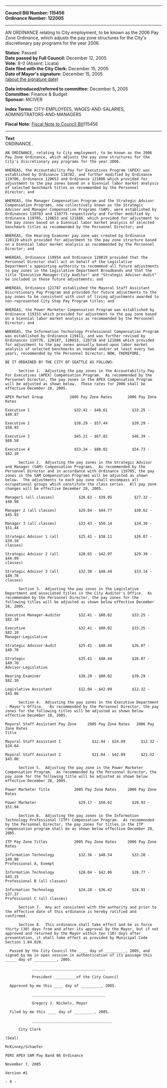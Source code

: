 * * * * *  
  
**Council Bill Number: [](#h0)[](#h2)115456**   
**Ordinance Number: 122005**  
  
* * * * *  
  
AN ORDINANCE relating to City employment, to be known as the 2006 Pay Zone Ordinance, which adjusts the pay zone structures for the City's discretionary pay programs for the year 2006.  
  
**Status:** Passed   
**Date passed by Full Council:** December 12, 2005   
**Vote:** 8-0 (Absent: Licata)   
**Date filed with the City Clerk:** December 15, 2005   
**Date of Mayor's signature:** December 15, 2005   
[(about the signature date)](/~public/approvaldate.htm)   
  
  
**Date introduced/referred to committee:** December 5, 2005   
**Committee:** Finance & Budget   
**Sponsor:** MCIVER   
  
**Index Terms:** CITY-EMPLOYEES, WAGES-AND-SALARIES, ADMINISTRATORS-AND-MANAGERS  
  
**Fiscal Note:** [Fiscal Note to Council Bill](http://clerk.seattle.gov/~public/fnote/115456.htm)[](#h1)[](#h3)115456  
  
* * * * *  
  
**Text**  
    ORDINANCE                        .  
  
    AN ORDINANCE, relating to City employment, to be known as the 2006  
    Pay Zone Ordinance, which adjusts the pay zone structures for the  
    City's discretionary pay programs for the year 2006.  
  
    WHEREAS, the Accountability Pay for Executives Program (APEX) was  
    established by Ordinance 118782, and further modified by Ordinance  
    119706, Ordinance 120653 and Ordinance 121886 which provided for  
    adjustment to the pay zones based on a biennial labor market analysis  
    of selected benchmark titles as recommended by the Personnel  
    Director; and  
  
    WHEREAS, the Manager Compensation Program and the Strategic Advisor  
    Compensation Programs, now collectively known as the Strategic  
    Advisor and Manager Compensation Programs (SAM), were established by  
    Ordinances 118783 and 118775 respectively and further modified by  
    Ordinance 119705, 120653 and 121886, which provided for adjustment to  
    the pay zones based on a biennial labor market analysis of selected  
    benchmark titles as recommended by the Personnel Director; and  
  
    WHEREAS, the Hearing Examiner pay zone was created by Ordinance  
    120119 which provided for adjustment to the pay zone structure based  
    on a biennial labor market analysis as recommended by the Personnel  
    Director; and  
  
    WHEREAS, Ordinance 119954 and Ordinance 120819 provided that the  
    Personnel Director shall act on behalf of the Legislative  
    Department's appointing authority to recommend all future adjustments  
    to pay zones in the Legislative Department Broadbands and that the  
    title "Executive Manager-City Auditor" and "Strategic Advisor-Audit"  
    be included in these future adjustments; and  
  
    WHEREAS, Ordinance 121787 established the Mayoral Staff Assistant  
    Discretionary Pay Program and provided for future adjustments to the  
    pay zones to be consistent with cost of living adjustments awarded to  
    non-represented City Step Pay Program titles; and  
  
    WHEREAS, the Power Marketer Compensation Program was established by  
    Ordinance 119351 which provided for adjustment to the pay zone based  
    on a biennial labor market analysis as recommended by the Personnel  
    Director; and  
  
    WHEREAS, the Information Technology Professional Compensation Program  
    was established by Ordinance 119411, and was further revised by  
    Ordinances 119776, 120187, 120653, 120718 and 121886 which provided  
    for adjustment to the pay zones annually based upon labor market  
    analysis of selected benchmarks as needed and/or at least every two  
    years, recommended by the Personnel Director; NOW, THEREFORE,  
  
    BE IT ORDAINED BY THE CITY OF SEATTLE AS FOLLOWS:  
  
          Section 1.  Adjusting the pay zones in the Accountability Pay  
    For Executives (APEX) Compensation Program.  As recommended by the  
    Personnel Director, the pay zones in the APEX Compensation Program  
    will be adjusted as shown below.  These rates for 2006 shall be  
    effective December 28, 2005.  
  
    APEX Market Group            2005 Pay Zone Rates       2006 Pay Zone Rates  
  
    Executive 1                    $32.41 - $48.61           $33.25 - $49.87  
  
    Executive 2                    $38.29 - $57.44           $39.29 - $58.93  
  
    Executive 3                    $45.21 - $67.82           $46.39 - $69.58  
  
    Executive 4                    $53.34 - $80.02           $54.73 - $82.10  
  
          Section 2.  Adjusting the pay zones in the Strategic Advisor  
    and Manager (SAM) Compensation Programs.  As recommended by the  
    Personnel Director and in accordance with Ordinance 119705, the pay  
    zones in the SAM Compensation Programs will be adjusted as shown  
    below.  The adjustments to each pay zone shall encompass all  
    occupational groups which constitute the class series.  All pay zone  
    changes will be effective December 28, 2005.  
  
    Manager1 (all classes)           $26.63 - $39.95          $27.32 - $40.98  
  
    Manager 2 (all classes)          $29.84 - $44.77          $30.62 - $45.93  
  
    Manager 3 (all classes)          $33.43 - $50.14          $34.30 - $51.44  
  
    Strategic Advisor 1 (all         $25.41 - $38.11          $26.07 - $39.10  
    classes)  
  
    Strategic Advisor 2 (all         $28.65 - $42.97          $29.39 - $44.09  
    classes)  
  
    Strategic Advisor 3 (all         $32.30 - $48.44          $33.14 - $49.70  
    classes)  
  
          Section 3.  Adjusting the pay zones in the Legislative  
    Department and associated titles in the City Auditor's Office.  As  
    recommended by the Personnel Director, the pay zones for the  
    following titles will be adjusted as shown below effective December  
    28, 2005.  
  
    Executive Manager-Auditor        $32.41 - $80.02         $33.25 - $82.10  
  
    Executive                        $32.41 - $80.02         $33.25 - $82.10  
    Manager-Legislative  
  
    Strategic Advisor-Audit          $25.41 - $48.44         $26.07 - $49.70  
  
    Strategic                        $25.41 - $48.44         $26.07 - $49.70  
    Advisor-Legislative  
  
    Hearing Examiner                 $38.29 - $80.02         $39.29 - $82.10  
  
    Legislative Assistant            $12.04 - $42.09         $12.32 - $43.06  
  
          Section 4.  Adjusting the pay zones in the Executive Department  
    - Mayor's Office.   As recommended by the Personnel Director, the pay  
    zones for the following titles will be adjusted as shown below  
    effective December 28, 2005.  
  
    Mayoral Staff Assistant Pay Zone     2005 Pay Zone Rates   2006 Pay Zone Rates  
    Title  
  
    Mayoral Staff Assistant 1              $12.04 - $24.09       $12.32 - $24.64  
  
    Mayoral Staff Assistant 2              $21.04 - $42.09       $21.52 - $43.06  
  
          Section 5.  Adjusting the pay zone in the Power Marketer  
    Compensation Program.  As recommended by the Personnel Director, the  
    pay zone for the following title will be adjusted as shown below  
    effective December 28, 2005.  
  
    Power Marketer Title           2005 Pay Zone Rates     2006 Pay Zone Rates  
  
    Power Marketer                   $29.17 - $50.62         $29.93 - $51.94  
  
          Section 6.  Adjusting the pay zones in the Information  
    Technology Professional (ITP) Compensation Program.  As recommended  
    by the Personnel Director, the pay zones for titles in the ITP  
    compensation program shall be as shown below effective December 28,  
    2005.  
  
    ITP Pay Zone Titles            2005 Pay Zone Rates     2006 Pay Zone Rates  
  
    Information Technology           $32.36 - $48.54         $33.20 - $49.80  
    Professional A, Exempt  
  
    Information Technology           $28.04 - $42.06         $28.77 - $43.15  
    Professional B (all classes)  
  
    Information Technology           $24.28 - $36.42         $24.91 - $37.37  
    Professional C (all classes)  
  
          Section 7.  Any act consistent with the authority and prior to  
    the effective date of this ordinance is hereby ratified and  
    confirmed.  
  
          Section 8.  This ordinance shall take effect and be in force  
    thirty (30) days from and after its approval by the Mayor, but if not  
    approved and returned by the Mayor within ten (10) days after  
    presentation, it shall take effect as provided by Municipal Code  
    Section 1.04.020.  
  
      Passed by the City Council the ____ day of _________, 2005, and  
    signed by me in open session in authentication of its passage this  
    _____ day of __________, 2005.  
  
                _________________________________  
  
                President __________of the City Council  
  
      Approved by me this ____ day of _________, 2005.  
  
                _________________________________  
  
                Gregory J. Nickels, Mayor  
  
      Filed by me this ____ day of _________, 2005.  
  
                ____________________________________  
  
          City Clerk  
  
    (Seal)  
  
    McKinney/Schaefer  
  
    PERS APEX SAM Pay Band 06 Ordinance  
  
    November 7, 2005  
  
    Version #1  
  
    - 6 -  
